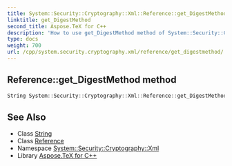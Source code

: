 ```yaml
---
title: System::Security::Cryptography::Xml::Reference::get_DigestMethod method
linktitle: get_DigestMethod
second_title: Aspose.TeX for C++
description: 'How to use get_DigestMethod method of System::Security::Cryptography::Xml::Reference class in C++.'
type: docs
weight: 700
url: /cpp/system.security.cryptography.xml/reference/get_digestmethod/
---
```

## Reference::get_DigestMethod method




```cpp
String System::Security::Cryptography::Xml::Reference::get_DigestMethod()
```

## See Also

* Class [String](../../../system/string/)
* Class [Reference](../)
* Namespace [System::Security::Cryptography::Xml](../../)
* Library [Aspose.TeX for C++](../../../)
